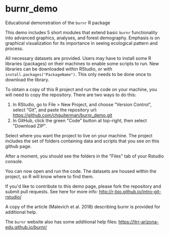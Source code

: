 # burnr_demo
Educational demonstration of the `burnr` R package

This demo includes 5 short modules that extend basic `burnr` functionality into advanced graphics, analyses, and forest demography. Emphasis is on graphical visualization for its importance in seeing ecological pattern and process.

All necessary datasets are provided. Users may have to install some R libraries (packages) on their machines to enable some scripts to run. New libraries can be downloaded within RStudio, or with `install.packages("PackageName")`. This only needs to be done once to download the library.

To obtain a copy of this R project and run the code on your machine, you will need to copy the repository. There are two ways to do this:

  1. In RStudio, go to File > New Project, and choose “Version Control”, select “Git”, and paste the repository url:
 https://github.com/chguiterman/burnr_demo.git
  2. In GitHub, click the green "Code" button at top-right, then select "Download ZIP". 
 
Select where you want the project to live on your machine. The project includes the set of folders containing data and scripts that you see on this github page. 

After a moment, you should see the folders in the "Files" tab of your Rstudio console.

You can now open and run the code. The datasets are housed within the project, so R will know where to find them.

If you'd like to contribute to this demo page, please fork the repository and submit pull requests. See here for more info: http://r-bio.github.io/intro-git-rstudio/

A copy of the article (Malevich et al. 2018) describing burnr is provided for additional help.

The `burnr` website also has some additional help files: https://ltrr-arizona-edu.github.io/burnr/
